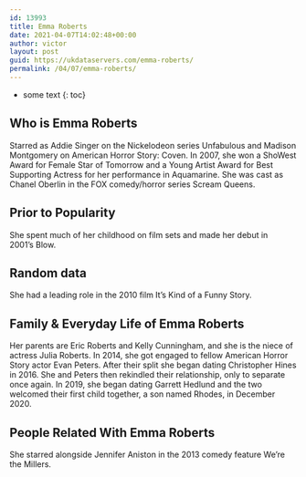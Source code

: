 ```yaml
---
id: 13993
title: Emma Roberts
date: 2021-04-07T14:02:48+00:00
author: victor
layout: post
guid: https://ukdataservers.com/emma-roberts/
permalink: /04/07/emma-roberts/
---
```


* some text
{: toc}


## Who is Emma Roberts



Starred as Addie Singer on the Nickelodeon series Unfabulous and Madison Montgomery on American Horror Story: Coven. In 2007, she won a ShoWest Award for Female Star of Tomorrow and a Young Artist Award for Best Supporting Actress for her performance in Aquamarine. She was cast as Chanel Oberlin in the FOX comedy/horror series Scream Queens. 

                
                
                
## Prior to Popularity



She spent much of her childhood on film sets and made her debut in 2001&#8217;s Blow. 

                
                
                
## Random data



She had a leading role in the 2010 film It&#8217;s Kind of a Funny Story. 

                
                
                
## Family & Everyday Life of Emma Roberts



Her parents are Eric Roberts and Kelly Cunningham, and she is the niece of actress Julia Roberts. In 2014, she got engaged to fellow American Horror Story actor Evan Peters. After their split she began dating Christopher Hines in 2016. She and Peters then rekindled their relationship, only to separate once again. In 2019, she began dating Garrett Hedlund and the two welcomed their first child together, a son named Rhodes, in December 2020.

                
                
                
## People Related With Emma Roberts



She starred alongside Jennifer Aniston in the 2013 comedy feature We&#8217;re the Millers. 

                
              
            
          
          
          